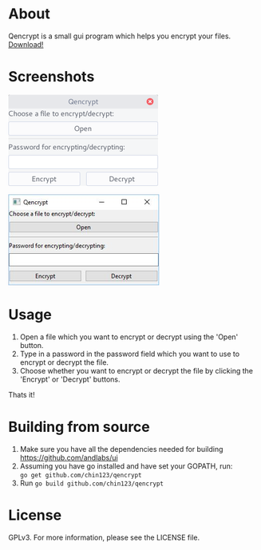 # About
Qencrypt is a small gui program which helps you encrypt your files.    
[Download!](https://github.com/chin123/qencrypt/releases/)

# Screenshots
![Main Interface of qencrypt linux](https://github.com/chin123/qencrypt/blob/master/screenshots/main.png?raw=true)  

![Main Interface of qencrypt windows](https://github.com/chin123/qencrypt/blob/master/screenshots/windowsscreen.png?raw=true)

# Usage
1. Open a file which you want to encrypt or decrypt using the 'Open' button.
2. Type in a password in the password field which you want to use to encrypt or decrypt the file.
3. Choose whether you want to encrypt or decrypt the file by clicking the 'Encrypt' or 'Decrypt' buttons.

Thats it!


# Building from source
1. Make sure you have all the dependencies needed for building https://github.com/andlabs/ui  
2. Assuming you have go installed and have set your GOPATH, run:    
`go get github.com/chin123/qencrypt`  
3. Run `go build github.com/chin123/qencrypt`  

# License
GPLv3. For more information, please see the LICENSE file.
